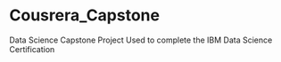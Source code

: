 # Cousrera_Capstone
Data Science Capstone Project
Used to complete the IBM Data Science Certification
